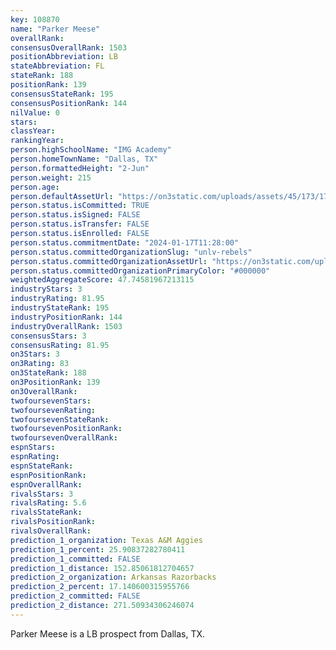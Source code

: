 ```yaml
---
key: 108870
name: "Parker Meese"
overallRank: 
consensusOverallRank: 1503
positionAbbreviation: LB
stateAbbreviation: FL
stateRank: 188
positionRank: 139
consensusStateRank: 195
consensusPositionRank: 144
nilValue: 0
stars: 
classYear: 
rankingYear: 
person.highSchoolName: "IMG Academy"
person.homeTownName: "Dallas, TX"
person.formattedHeight: "2-Jun"
person.weight: 215
person.age: 
person.defaultAssetUrl: "https://on3static.com/uploads/assets/45/173/173045.jpeg"
person.status.isCommitted: TRUE
person.status.isSigned: FALSE
person.status.isTransfer: FALSE
person.status.isEnrolled: FALSE
person.status.commitmentDate: "2024-01-17T11:28:00"
person.status.committedOrganizationSlug: "unlv-rebels"
person.status.committedOrganizationAssetUrl: "https://on3static.com/uploads/assets/191/154/154191.svg"
person.status.committedOrganizationPrimaryColor: "#000000"
weightedAggregateScore: 47.74581967213115
industryStars: 3
industryRating: 81.95
industryStateRank: 195
industryPositionRank: 144
industryOverallRank: 1503
consensusStars: 3
consensusRating: 81.95
on3Stars: 3
on3Rating: 83
on3StateRank: 188
on3PositionRank: 139
on3OverallRank: 
twofoursevenStars: 
twofoursevenRating: 
twofoursevenStateRank: 
twofoursevenPositionRank: 
twofoursevenOverallRank: 
espnStars: 
espnRating: 
espnStateRank: 
espnPositionRank: 
espnOverallRank: 
rivalsStars: 3
rivalsRating: 5.6
rivalsStateRank: 
rivalsPositionRank: 
rivalsOverallRank: 
prediction_1_organization: Texas A&M Aggies
prediction_1_percent: 25.90837282780411
prediction_1_committed: FALSE
prediction_1_distance: 152.85061812704657
prediction_2_organization: Arkansas Razorbacks
prediction_2_percent: 17.140600315955766
prediction_2_committed: FALSE
prediction_2_distance: 271.50934306246074
---
```

Parker Meese is a LB prospect from Dallas, TX.